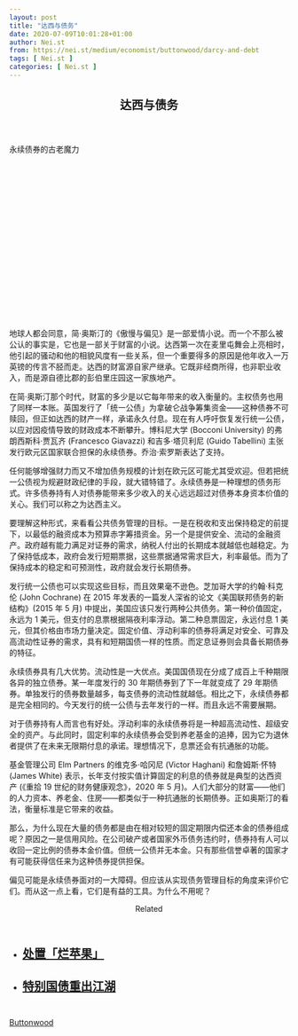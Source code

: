 ```yaml
---
layout: post
title: "达西与债务"
date: 2020-07-09T10:01:28+01:00
author: Nei.st
from: https://nei.st/medium/economist/buttonwood/darcy-and-debt
tags: [ Nei.st ]
categories: [ Nei.st ]
---
```


<article class="post-22737 post type-post status-publish format-standard hentry category-buttonwood" id="post-22737"> <header class="page-header medium Archives"><div class="page-header__image"></div><div class="page-header__content"><h1 class="page-title text-align-center">达西与债务</h1></div> </header><div class="entry-content aesop-entry-content" id="post-22737-content"><link as="font" crossorigin="anonymous" href="//cdn.jsdelivr.net/gh/0nd1jyU39XQ/_/glyph/font-face/0uIzqoZjSuJfvSBnvgXTcApMtcVhMcpr.woff" rel="preload" type="font/woff"/><link as="font" crossorigin="anonymous" href="//cdn.jsdelivr.net/gh/0nd1jyU39XQ/_/glyph/font-face/1sTnSLZWDKucPX6SAk.woff" rel="preload" type="font/woff"/><p class="blog-post__description">永续债券的古老魔力</p><span id="more-22737"></span><div class="navigation__primary-inner"><a class="economist__link-logo" href="//nei.st/medium/economist"></a></div><div class="container img component-image"><div class="aspectRatioPlaceholder" style="padding-bottom:56.25%;height: 0;"><div class="progressiveMedia" data-height="720" data-width="1280"> <canvas class="progressiveMedia-canvas"></canvas> <img alt="" class="progressiveMedia-image" data-src="https://cdn.jsdelivr.net/gh/0nd1jyU39XQ/_/img/1/20200523_FND002_0.jpg" src="https://cdn.jsdelivr.net/gh/0nd1jyU39XQ/_/img/1/20200523_FND002_0.jpg"/></div></div></div><p>地球人都会同意，简·奥斯汀的《傲慢与偏见》是一部爱情小说。而一个不那么被公认的事实是，它也是一部关于财富的小说。达西第一次在麦里屯舞会上亮相时，他引起的骚动和他的相貌风度有一些关系，但一个重要得多的原因是他年收入一万英镑的传言不胫而走。达西的财富源自家产继承。它既非经商所得，也非职业收入，而是源自德比郡的彭伯里庄园这一家族地产。</p><p>在简·奥斯汀那个时代，财富的多少是以它每年带来的收入衡量的。主权债务也用了同样一本账。英国发行了「统一公债」为拿破仑战争筹集资金——这种债券不可赎回，但正如达西的财产一样，承诺永久付息。现在有人呼吁恢复发行统一公债，以应对因疫情导致的财政成本不断攀升。博科尼大学 (Bocconi University) 的弗朗西斯科·贾瓦齐 (Francesco Giavazzi) 和吉多·塔贝利尼 (Guido Tabellini) 主张发行欧元区国家联合担保的永续债券。乔治·索罗斯表达了支持。</p><p>任何能够增强财力而又不增加债务规模的计划在欧元区可能尤其受欢迎。但若把统一公债视为规避财政纪律的手段，就大错特错了。永续债券是一种理想的债务形式。许多债券持有人对债券能带来多少收入的关心远远超过对债券本身资本价值的关心。我们可以称之为达西主义。</p><p>要理解这种形式，来看看公共债务管理的目标。一是在税收和支出保持稳定的前提下，以最低的融资成本为预算赤字筹措资金。另一个是提供安全、流动的金融资产。政府越有能力满足对证券的需求，纳税人付出的长期成本就越低也越稳定。为了保持低成本，政府会发行短期票据，这些票据通常需求巨大，利率最低。而为了保持成本的稳定和可预测性，政府就会发行长期债券。</p><p>发行统一公债也可以实现这些目标，而且效果毫不逊色。芝加哥大学的约翰·科克伦 (John Cochrane) 在 2015 年发表的一篇发人深省的论文《美国联邦债务的新结构》(2015 年 5 月) 中提出，美国应该只发行两种公共债务。第一种价值固定，永远为 1 美元，但支付的息票根据隔夜利率浮动。第二种息票固定，永远付息 1 美元，但其价格由市场力量决定。固定价值、浮动利率的债券将满足对安全、可靠及高流动性证券的需求，具有和短期国债一样的性质。而定息证券则会具备长期债券的特征。</p><div class="code-block code-block-1" style="margin: 8px 0; clear: both;"><div class="container ads_KbHEVhh8Rw"><div class="card card--blog post-sidebar"><div class="card-body"><div class="logo_ngcontent-kty-0"> </div><div class="iframe-blocker U6XAMK63Vh00WqvF2BacIQ"><div class="background-h60B"> </div><div class="WumZiPCS4MeMw4pxQ"> </div></div></div><div class="card-footer"><div class="card-footer-wrapper" layout="row bottom-left"></div></div></div></div></div><p>永续债券具有几大优势。流动性是一大优点。美国国债现在分成了成百上千种期限各异的独立债券。某一年度发行的 30 年期债券到了下一年就变成了 29 年期债券。单独发行的债券数量越多，每支债券的流动性就越低。相比之下，永续债券都是完全相同的。今天发行的统一公债与去年发行的一样。而且永远不需要展期。</p><p>对于债券持有人而言也有好处。浮动利率的永续债券将是一种超高流动性、超级安全的资产。与此同时，固定利率的永续债券会受到养老基金的追捧，因为它为退休者提供了在未来无限期付息的承诺。理想情况下，息票还会有抗通胀的功能。</p><p>基金管理公司 Elm Partners 的维克多·哈冈尼 (Victor Haghani) 和詹姆斯·怀特 (James White) 表示，长年支付按实值计算固定的利息的债券就是典型的达西资产 (《重拾 19 世纪的财务健康观念》，2020 年 5 月)。人们大部分的财富——他们的人力资本、养老金、住房——都类似于一种抗通胀的长期债券。正如奥斯汀的看法，衡量标准是它带来的收益。</p><p>那么，为什么现在大量的债务都是由在相对较短的固定期限内偿还本金的债券组成呢？原因之一是信用风险。在公司破产或者国家外币债务违约时，债券持有人可以收回一定比例的债券本金价值。但统一公债并无本金。只有那些信誉卓著的国家才有可能获得信任来为这种债券提供担保。</p><p>偏见可能是永续债券面对的一大障碍。但应该从实现债务管理目标的角度来评价它们。而从这一点上看，它们是有益的工具。为什么不用呢？</p><section class="jsx-1092709871 collection"><header class="jsx-1092709871 container"><span class="jsx-65431776 text-icon text-right size-md spacing-xxtight weight-medium"><span class="jsx-65431776 text"><span class="jsx-1092709871">Related</span></span></span></header><ul class="jsx-1092709871 collection-list"><li class="jsx-1092709871"><section class="jsx-2013367371 container"><div class="jsx-2013367371 content no-cover type-collection"><div class="jsx-2013367371 left"> <a class="jsx-2013367371" href="https://nei.st/medium/caixin/cw900d"><h2 class="jsx-2996311878 sidebar">处置「烂苹果」</h2> </a></div></div></section></li><li class="jsx-1092709871"><section class="jsx-2013367371 container"><div class="jsx-2013367371 content no-cover type-collection"><div class="jsx-2013367371 left"> <a class="jsx-2013367371" href="https://nei.st/medium/caixin/cw899a"><h2 class="jsx-2996311878 sidebar">特别国债重出江湖</h2> </a></div></div></section></li></ul></section><div class="container ag ah"><div class="fe n el"><a class="dt du bn bo bp bq br bs bt bu dv dw bx by dx dy" href="https://nei.st/medium/economist?source=https://www.economist.com/finance-and-economics/2020/05/21/why-you-need-to-read-jane-austen-to-appreciate-perpetual-bonds" rel="noopener noreferrer nofollow" target="_blank"><div class="c ff fg ag ah fh el fi fj ce fk fl fm fn fo fp fq fr fs ft fu"><div class="bs em en eo ep eq fv ah fw fg ag bm eu fx q fy fz p ac"></div></div></a></div></div><div class="code-block code-block-2" style="margin: 8px 0; clear: both;"> <br/><div class="container ads_KbHEVhh8Rw"><div class="card card--blog post-sidebar"><div class="card-body"><div class="logo_ngcontent-kty-0"> </div><div class="iframe-blocker U6XAMK63Vh00WqvF2BacIQ"><div class="background-h60B"> </div><div class="WumZiPCS4MeMw4pxQ"> </div></div></div><div class="card-footer"><div class="card-footer-wrapper" layout="row bottom-left"></div></div></div></div></div></div> <footer class="entry-footer"><div class="categories icon-link"><a href="https://nei.st/category/medium/economist/buttonwood" rel="category tag">Buttonwood</a></div> </footer></article>
